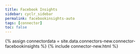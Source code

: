 ```yaml
---
title: Facebook Insights
sidebar: cyclr_sidebar
permalink: facebookinsights-auto
tags: [connector]
toc: false
---
```

{% assign connectordata = site.data.connectors-new.connector-facebookinsights %}
{% include connector-new.html %}	